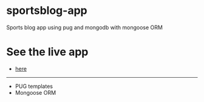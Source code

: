 # sportsblog-app
Sports blog app using pug and mongodb with mongoose ORM

# See the live app 
- [here](https://sportsblog-app.herokuapp.com/)
---
* PUG templates
* Mongoose ORM
